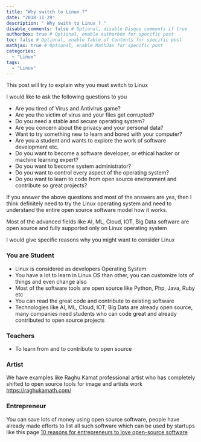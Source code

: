 ```yaml
---
title: "Why switch to Linux ?"
date: "2018-11-29"
description: " Why swith to Linux ? "
disable_comments: false # Optional, disable Disqus comments if true
authorbox: true # Optional, enable authorbox for specific post
toc: false # Optional, enable Table of Contents for specific post
mathjax: true # Optional, enable MathJax for specific post
categories:
  - "Linux"
tags:
  - "Linux"
---
```


This post will try to explain why you must switch to Linux

<!--more-->
I would like to ask the following questions to you

+ Are you tired of Virus and Antivirus game?
+ Are you the victim of virus and your files get corrupted?
+ Do you need a stable and secure operating system?
+ Are you concern about the privacy and your personal data?
+ Want to try something new to learn and bored with your computer?
+ Are you a student and wants to explore the work of software development etc.
+ Do you want to become a software developer, or ethical hacker or machine learning expert?
+ Do you want to become system administrator?
+ Do you want to control every aspect of the operating system?
+ Do you want to learn to code from open source environment and contribute so great projects?

If you answer the above questions and most of the answers are yes, then I think definitely need to try the Linux operating system and need to understand the entire open source software model how it works.

Most of the advanced fields like AI, ML, Cloud, IOT, Big Data software are open source and fully supported only on Linux operating system

I would give specific reasons why you might want to consider Linux

### You are Student
+ Linux is considered as developers Operating System
+ You have a lot to learn in Linux OS than other, you can customize lots of things and even change also
+ Most of the software tools are open source like Python, Php, Java, Ruby etc
+ You can read the great code and contribute to existing software
+ Technologies like AI, ML, Cloud, IOT, Big Data are already open source, many companies need students who can code great and already contributed to open source projects

### Teachers
+ To learn from and to contribute to open source

### Artist
We have examples like Raghu Kamat professional artist who has completely shifted to open source tools for image and artists work https://raghukamath.com/

### Entrepreneur

You can save lots of money using open source software, people have already made efforts to list all such software which can be used by startups like this page <a href= "https://thenextweb.com/contributors/2018/07/27/10-reasons-for-entrepreneurs-to-love-open-source-software/
"> 10 reasons for entrepreneurs to love open-source software </a>

